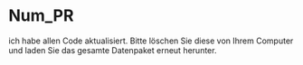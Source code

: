 # Num_PR

ich habe allen Code aktualisiert. Bitte löschen Sie diese von Ihrem Computer und laden Sie das gesamte Datenpaket erneut herunter.

